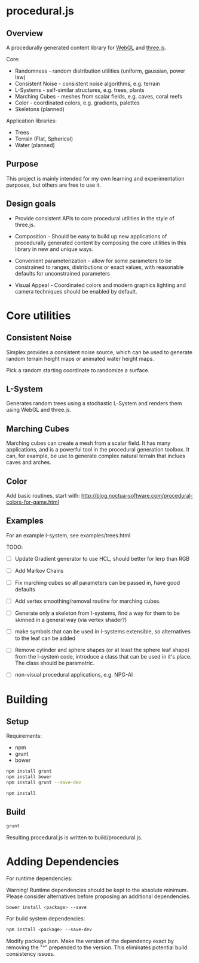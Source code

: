procedural.js
=============

Overview
--------

A procedurally generated content library for [WebGL](http://en.wikipedia.org/wiki/WebGL)
and [three.js](http://threejs.org/).

Core:

* Randomness - random distribution utilities (uniform, gaussian, power law)
* Consistent Noise - consistent noise algorithms,  e.g. terrain
* L-Systems - self-similar structures, e.g. trees, plants
* Marching Cubes - meshes from scalar fields, e.g. caves, coral reefs
* Color - coordinated colors, e.g. gradients, palettes
* Skeletons (planned)

Application libraries:

* Trees
* Terrain (Flat, Spherical)
* Water (planned)

Purpose
-------

This project is mainly intended for my own learning and experimentation purposes,  but others are
free to use it.

Design goals
------------

* Provide consistent APIs to core procedural utilities in the style of three.js.

* Composition - Should be easy to build up new applications of procedurally generated content
  by composing the core utilities in this library in new and unique ways.

* Convenient parameterization - allow for some parameters to be constrained to ranges, distributions
  or exact values, with reasonable defaults for unconstrained parameters

* Visual Appeal - Coordinated colors and modern graphics lighting and camera techniques should
  be enabled by default.


Core utilities
==============

Consistent Noise
----------------

Simplex provides a consistent noise source, which can be used to generate random terrain height maps
or animated water height maps.

Pick a random starting coordinate to randomize a surface.

L-System
--------

Generates random trees using a stochastic L-System and renders them using
WebGL and three.js.

Marching Cubes
--------------

Marching cubes can create a mesh from a scalar field.   It has many applications,
and is a powerful tool in the procedural generation toolbox.  It can, for example,
be use to generate complex natural terrain that inclues caves and arches.

Color
-----

Add basic routines, start with: http://blog.noctua-software.com/procedural-colors-for-game.html

Examples
--------

For an example l-system, see examples/trees.html


TODO:

* [ ] Update Gradient generator to use HCL, should better for lerp than RGB
* [ ] Add Markov Chains

* [ ] Fix marching cubes so all parameters can be passed in, have good defaults
* [ ] Add vertex smoothing/removal routine for marching cubes.
* [ ] Generate only a skeleton from l-systems, find a way for them to be skinned in a general way (via vertex shader?)
* [ ] make symbols that can be used in l-systems extensible, so alternatives to the leaf can be added
* [ ] Remove cylinder and sphere shapes (or at least the sphere leaf shape)
      from the l-system code,  introduce a class that can be used in it's place.
      The class should be parametric.
* [ ] non-visual procedural applications, e.g. NPG-AI

Building
========

Setup
-----

Requirements:

* npm
* grunt
* bower

```sh
npm install grunt
npm install bower
npm install grunt --save-dev
```

```sh
npm install
```

Build
-----

```sh
grunt
```

Resulting procedural.js is written to build/procedural.js.

Adding Dependencies
===================

For runtime dependencies:

Warning!  Runtime dependencies should be kept to the absolute minimum.  Please
consider alternatives before proposing an additional dependencies.

```sh
bower install <package> --save
```

For build system dependencies:
```sh
npm install <package> --save-dev
```

Modify package.json.  Make the version of the dependency exact by removing the
"^" prepended to the version.  This eliminates potential build consistency
issues.

